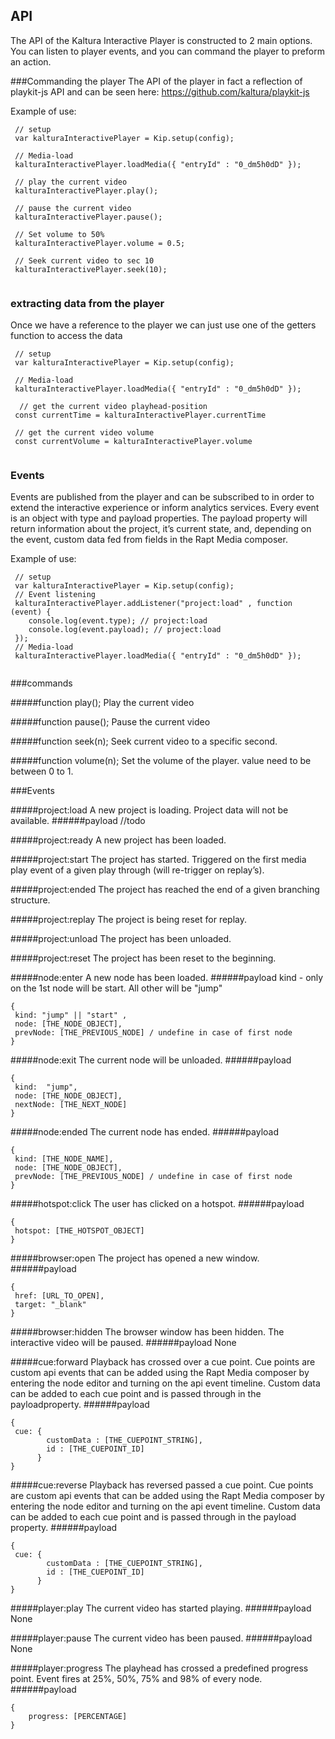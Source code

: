 ## API
The API of the Kaltura Interactive Player is constructed to 2 main options. You can listen to player events, and you can command the player to preform an action. 

###Commanding the player
The API of the player in fact a reflection of playkit-js API and can be seen here: 
https://github.com/kaltura/playkit-js

Example of use:

```
 // setup 
 var kalturaInteractivePlayer = Kip.setup(config);

 // Media-load
 kalturaInteractivePlayer.loadMedia({ "entryId" : "0_dm5h0dD" });
 
 // play the current video
 kalturaInteractivePlayer.play();
 
 // pause the current video
 kalturaInteractivePlayer.pause();
  
 // Set volume to 50%  
 kalturaInteractivePlayer.volume = 0.5;

 // Seek current video to sec 10 
 kalturaInteractivePlayer.seek(10);
 
```

### extracting data from the player
Once we have a reference to the player we can just use one of the getters function to access the data
```
 // setup 
 var kalturaInteractivePlayer = Kip.setup(config);

 // Media-load
 kalturaInteractivePlayer.loadMedia({ "entryId" : "0_dm5h0dD" });
 
  // get the current video playhead-position  
 const currentTime = kalturaInteractivePlayer.currentTime   
 
 // get the current video volume 
 const currentVolume = kalturaInteractivePlayer.volume   
  
```

### Events
Events are published from the player and can be subscribed to in order to extend the interactive experience or inform analytics services. 
Every event is an object with type and payload properties. 
The payload property will return information about the project, it’s current state, and, depending on the event, custom data fed from fields in the Rapt Media composer.

Example of use:

```
 // setup 
 var kalturaInteractivePlayer = Kip.setup(config);
 // Event listening
 kalturaInteractivePlayer.addListener("project:load" , function (event) {
    console.log(event.type); // project:load
    console.log(event.payload); // project:load
 });
 // Media-load
 kalturaInteractivePlayer.loadMedia({ "entryId" : "0_dm5h0dD" });
  
```

###commands  

#####function play();
Play the current video

#####function pause();
Pause the current video

#####function seek(n);
Seek current video to a specific second. 

#####function volume(n);
Set the volume of the player. value need to be between 0 to 1.



###Events

#####project:load
A new project is loading. Project data will not be available.
######payload
//todo

#####project:ready
A new project has been loaded.

#####project:start
The project has started. Triggered on the first media play event of a given play through (will re-trigger on replay’s).

#####project:ended
The project has reached the end of a given branching structure.

#####project:replay
The project is being reset for replay.

#####project:unload
The project has been unloaded.

#####project:reset
The project has been reset to the beginning.

#####node:enter
A new node has been loaded.
######payload
kind - only on the 1st node will be start. All other will be "jump"
```
{
 kind: "jump" || "start" ,
 node: [THE_NODE_OBJECT],
 prevNode: [THE_PREVIOUS_NODE] / undefine in case of first node  
}
```

#####node:exit
The current node will be unloaded.
######payload
```
{
 kind:  "jump",
 node: [THE_NODE_OBJECT],
 nextNode: [THE_NEXT_NODE]  
}
```

#####node:ended
The current node has ended.
######payload
```
{
 kind: [THE_NODE_NAME],
 node: [THE_NODE_OBJECT],
 prevNode: [THE_PREVIOUS_NODE] / undefine in case of first node  
}
```

#####hotspot:click
The user has clicked on a hotspot.
######payload
```
{
 hotspot: [THE_HOTSPOT_OBJECT] 
}
```

#####browser:open
The project has opened a new window.
######payload
```
{
 href: [URL_TO_OPEN],
 target: "_blank" 
}
```

#####browser:hidden
The browser window has been hidden. The interactive video will be paused.
######payload
None

#####cue:forward
Playback has crossed over a cue point. Cue points are custom api events that can be added using the Rapt Media composer by entering the node editor and turning on the api event timeline. Custom data can be added to each cue point and is passed through in the payloadproperty.
######payload
```
{
 cue: {
        customData : [THE_CUEPOINT_STRING],
        id : [THE_CUEPOINT_ID]
      }
}
```

#####cue:reverse
Playback has reversed passed a cue point. Cue points are custom api events that can be added using the Rapt Media composer by entering the node editor and turning on the api event timeline. Custom data can be added to each cue point and is passed through in the payload property.
######payload
```
{
 cue: {
        customData : [THE_CUEPOINT_STRING],
        id : [THE_CUEPOINT_ID]
      }
}
```

#####player:play
The current video has started playing.
######payload
None

#####player:pause
The current video has been paused.
######payload
None

#####player:progress
The playhead has crossed a predefined progress point. Event fires at 25%, 50%, 75% and 98% of every node.
######payload
```
{
    progress: [PERCENTAGE]
}
```


